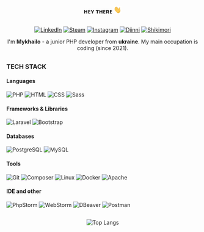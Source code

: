 <h3 align="center">
ʜᴇʏ ᴛʜᴇʀᴇ
<img src="https://raw.githubusercontent.com/danielcshn/danielcshn/master/icons/wave.gif" width="20" height="20">
</h3>

## 
<div align="center">

[![LinkedIn](https://img.shields.io/badge/LinkedIn-0A66C2?style=for-the-badge&logo=linkedin&logoColor=white)](https://www.linkedin.com/in/revenoir/)
[![Steam](https://img.shields.io/badge/Steam-171A21?style=for-the-badge&logo=steam&logoColor=white)](https://steamcommunity.com/id/x_revenoir_x/)
[![Instagram](https://img.shields.io/badge/Instagram-E4405F?style=for-the-badge&logo=instagram&logoColor=white)](https://www.instagram.com/x_revenoir_x/)
[![Djinni](https://img.shields.io/badge/Djinni-0F132A?style=for-the-badge&logoColor=white)](#)
[![Shikimori](https://img.shields.io/badge/Shikimori-1B1F23?style=for-the-badge&logoColor=white)](https://shikimori.one/x_revenoir_x)

</div>

<p align="center">
 I'm <b>Mykhailo</b> - a junior PHP developer from <b>ukraine</b>. My main occupation is coding (since 2021). 
</p>

## 


 <h3>TECH STACK</h3>

<h4>Languages</h4>

![PHP](https://img.shields.io/badge/PHP-777BB4?style=for-the-badge&logo=php&logoColor=white)
![HTML](https://img.shields.io/badge/HTML5-E34F26?style=for-the-badge&logo=html5&logoColor=white)
![CSS](https://img.shields.io/badge/CSS3-1572B6?style=for-the-badge&logo=css3&logoColor=white)
![Sass](https://img.shields.io/badge/Sass-CC6699?style=for-the-badge&logo=sass&logoColor=white)

<h4>Frameworks & Libraries</h4>

![Laravel](https://img.shields.io/badge/Laravel-FF2D20?style=for-the-badge&logo=laravel&logoColor=white)
![Bootstrap](https://img.shields.io/badge/Bootstrap-7952B3?style=for-the-badge&logo=bootstrap&logoColor=white)

<h4>Databases</h4>

![PostgreSQL](https://img.shields.io/badge/PostgreSQL-4169E1?style=for-the-badge&logo=postgresql&logoColor=white)
![MySQL](https://img.shields.io/badge/MySQL-4479A1?style=for-the-badge&logo=mysql&logoColor=white)

<h4>Tools</h4>

![Git](https://img.shields.io/badge/Git-F05032?style=for-the-badge&logo=git&logoColor=white)
![Composer](https://img.shields.io/badge/Composer-885630?style=for-the-badge&logo=composer&logoColor=white)
![Linux](https://img.shields.io/badge/Linux-FCC624?style=for-the-badge&logo=linux&logoColor=black)
![Docker](https://img.shields.io/badge/Docker-2496ED?style=for-the-badge&logo=docker&logoColor=white)
![Apache](https://img.shields.io/badge/Apache-D22128?style=for-the-badge&logo=apache&logoColor=white)

<h4>IDE and other</h4>

![PhpStorm](https://img.shields.io/badge/PhpStorm-000000?style=for-the-badge&logo=phpstorm&logoColor=white)
![WebStorm](https://img.shields.io/badge/WebStorm-000000?style=for-the-badge&logo=webstorm&logoColor=white)
![DBeaver](https://img.shields.io/badge/DBeaver-372923?style=for-the-badge&logo=dbeaver&logoColor=white)
![Postman](https://img.shields.io/badge/Postman-FF6C37?style=for-the-badge&logo=postman&logoColor=white)

## 

<div align="center">
 
![Top Langs](https://github-readme-stats.vercel.app/api/top-langs/?username=reven0ir&langs_count=8)

</div>

###
